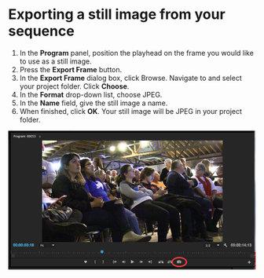 # Exporting a still image from your sequence

1. In the **Program** panel, position the playhead on the frame you would like to use as a still image.
2. Press the **Export Frame** button.
3. In the **Export Frame** dialog box, click Browse. Navigate to and select your project folder. Click **Choose**.
4. In the **Format** drop-down list, choose JPEG.
5. In the **Name** field, give the still image a name. 
6. When finished, click **OK**. Your still image will be JPEG in your project folder.

![](../.gitbook/assets/exporting-a-still-image-from-your-sequence.png)

